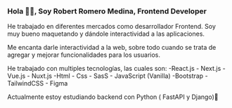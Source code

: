 <h3 align="start">Hola 👋🏽, Soy Robert Romero Medina, Frontend Developer</h3>

 
He trabajado en diferentes mercados como desarrollador Frontend. Soy muy bueno maquetando y dándole interactividad a las aplicaciones. 

Me encanta darle interactividad a la web, sobre todo cuando se trata de agregar y mejorar funcionalidades para los usuarios.

He trabajado con multiples tecnologías, las cuales son:
-React.js - Next.js
-Vue.js - Nuxt.js 
-Html - Css - SasS - JavaScript (Vanilla)
-Bootstrap - TailwindCSS - Figma

Actualmente estoy estudiando backend con Python ( FastAPI y Django)🐍

